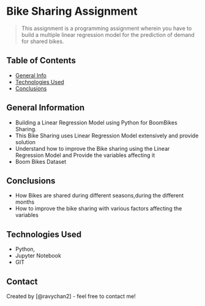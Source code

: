 # Bike Sharing Assignment
> This assignment is a programming assignment wherein you have to build a multiple linear regression model for the prediction of demand for shared bikes.


## Table of Contents
* [General Info](#general-information)
* [Technologies Used](#technologies-used)
* [Conclusions](#conclusions)


<!-- You can include any other section that is pertinent to your problem -->

## General Information
- Building a Linear Regression Model using Python for BoomBikes Sharing.
- This Bike Sharing uses Linear Regression Model extensively and provide solution
- Understand how to improve the Bike sharing using the Linear Regression Model and Provide the variables affecting it
- Boom Bikes Dataset

<!-- You don't have to answer all the questions - just the ones relevant to your project. -->

## Conclusions
- How Bikes are shared during different seasons,during the different months
- How to improve the bike sharing with various factors affecting the variables

<!-- You don't have to answer all the questions - just the ones relevant to your project. -->


## Technologies Used
- Python, 
- Jupyter Notebook
- GIT

<!-- As the libraries versions keep on changing, it is recommended to mention the version of library used in this project -->



## Contact
Created by [@ravychan2] - feel free to contact me!


